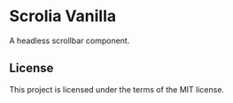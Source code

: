 # Scrolia Vanilla

A headless scrollbar component.

## License

This project is licensed under the terms of the MIT license.
